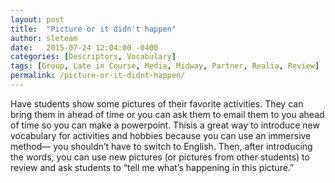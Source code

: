```yaml
---
layout: post
title:  "Picture or it didn't happen"
author: sleteam
date:   2015-07-24 12:04:00 -0400
categories: [Descriptors, Vocabulary]
tags: [Group, Late in Course, Media, Midway, Partner, Realia, Review]
permalink: /picture-or-it-didnt-happen/
---
```

Have students show some pictures of their favorite activities. They can bring them in ahead of time or you can ask them to email them to you ahead of time so you can make a powerpoint. Thisis a great way to introduce new vocabulary for activities and hobbies because you can use an immersive method— you shouldn’t have to switch to English. Then, after introducing the words, you can use new pictures (or pictures from other students) to review and ask students to “tell me what’s happening in this picture.”